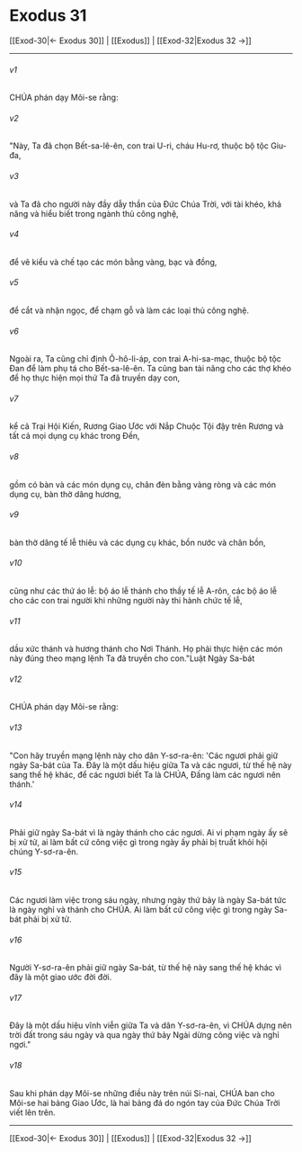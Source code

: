 # Exodus 31

[[Exod-30|← Exodus 30]] | [[Exodus]] | [[Exod-32|Exodus 32 →]]
***



###### v1 
CHÚA phán dạy Môi-se rằng: 

###### v2 
"Này, Ta đã chọn Bết-sa-lê-ên, con trai U-ri, cháu Hu-rơ, thuộc bộ tộc Giu-đa, 

###### v3 
và Ta đã cho người này đầy dẫy thần của Đức Chúa Trời, với tài khéo, khả năng và hiểu biết trong ngành thủ công nghệ, 

###### v4 
để vẽ kiểu và chế tạo các món bằng vàng, bạc và đồng, 

###### v5 
để cắt và nhận ngọc, để chạm gỗ và làm các loại thủ công nghệ. 

###### v6 
Ngoài ra, Ta cũng chỉ định Ô-hô-li-áp, con trai A-hi-sa-mạc, thuộc bộ tộc Đan để làm phụ tá cho Bết-sa-lê-ên. Ta cũng ban tài năng cho các thợ khéo để họ thực hiện mọi thứ Ta đã truyền dạy con, 

###### v7 
kể cả Trại Hội Kiến, Rương Giao Ước với Nắp Chuộc Tội đậy trên Rương và tất cả mọi dụng cụ khác trong Đền, 

###### v8 
gồm có bàn và các món dụng cụ, chân đèn bằng vàng ròng và các món dụng cụ, bàn thờ dâng hương, 

###### v9 
bàn thờ dâng tế lễ thiêu và các dụng cụ khác, bồn nước và chân bồn, 

###### v10 
cũng như các thứ áo lễ: bộ áo lễ thánh cho thầy tế lễ A-rôn, các bộ áo lễ cho các con trai người khi những người này thi hành chức tế lễ, 

###### v11 
dầu xức thánh và hương thánh cho Nơi Thánh. Họ phải thực hiện các món này đúng theo mạng lệnh Ta đã truyền cho con."Luật Ngày Sa-bát 

###### v12 
CHÚA phán dạy Môi-se rằng: 

###### v13 
"Con hãy truyền mạng lệnh này cho dân Y-sơ-ra-ên: 'Các ngươi phải giữ ngày Sa-bát của Ta. Đây là một dấu hiệu giữa Ta và các ngươi, từ thế hệ này sang thế hệ khác, để các ngươi biết Ta là CHÚA, Đấng làm các ngươi nên thánh.' 

###### v14 
Phải giữ ngày Sa-bát vì là ngày thánh cho các ngươi. Ai vi phạm ngày ấy sẽ bị xử tử, ai làm bất cứ công việc gì trong ngày ấy phải bị truất khỏi hội chúng Y-sơ-ra-ên. 

###### v15 
Các ngươi làm việc trong sáu ngày, nhưng ngày thứ bảy là ngày Sa-bát tức là ngày nghỉ và thánh cho CHÚA. Ai làm bất cứ công việc gì trong ngày Sa-bát phải bị xử tử. 

###### v16 
Người Y-sơ-ra-ên phải giữ ngày Sa-bát, từ thế hệ này sang thế hệ khác vì đây là một giao ước đời đời. 

###### v17 
Đây là một dấu hiệu vĩnh viễn giữa Ta và dân Y-sơ-ra-ên, vì CHÚA dựng nên trời đất trong sáu ngày và qua ngày thứ bảy Ngài dừng công việc và nghỉ ngơi." 

###### v18 
Sau khi phán dạy Môi-se những điều này trên núi Si-nai, CHÚA ban cho Môi-se hai bảng Giao Ước, là hai bảng đá do ngón tay của Đức Chúa Trời viết lên trên.

***
[[Exod-30|← Exodus 30]] | [[Exodus]] | [[Exod-32|Exodus 32 →]]
